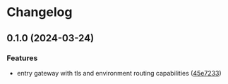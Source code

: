# Changelog

## 0.1.0 (2024-03-24)


### Features

* entry gateway with tls and environment routing capabilities ([45e7233](https://github.com/majksa-dev/entry-gateway/commit/45e723393437f79229c513e28b7a0759075b7040))
